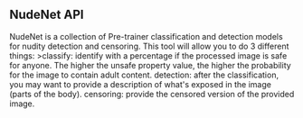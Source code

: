 ## NudeNet API
NudeNet is a collection of Pre-trainer classification and detection models for nudity detection and censoring. This tool will allow you to do 3 different things:
    >classify: identify with a percentage if the processed image is safe for anyone. The higher the unsafe property value, the higher the probability for the image to contain adult content.
    detection: after the classification, you may want to provide a description of what's exposed in the image (parts of the body).
    censoring: provide the censored version of the provided image.
